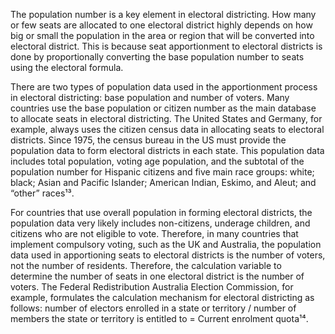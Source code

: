 The population number is a key element in electoral districting. How many or few seats are allocated to one electoral district highly depends on how big or small the population in the area or region that will be converted into electoral district. This is because seat apportionment to electoral districts is done by proportionally converting the base population number to seats using the electoral formula. 

There are two types of population data used in the apportionment process in electoral districting: base population and number of voters. Many countries use the base population or citizen number as the main database to allocate seats in electoral districting. The United States and Germany, for example, always uses the citizen census data in allocating seats to electoral districts. Since 1975, the census bureau in the US must provide the population data to form electoral districts in each state. This population data includes total population, voting age population, and the subtotal of the population number for Hispanic citizens and five main race groups: white; black; Asian and Pacific Islander; American Indian, Eskimo, and Aleut; and “other” races¹³.

For countries that use overall population in forming electoral districts, the population data very likely includes non-citizens, underage children, and citizens who are not eligible to vote. Therefore, in many countries that implement compulsory voting, such as the UK and Australia, the population data used in apportioning seats to electoral districts is the number of voters, not the number of residents. Therefore, the calculation variable to determine the number of seats in one electoral district is the number of voters. The Federal Redistribution Australia Election Commission, for example, formulates the calculation mechanism for electoral districting as follows: number of electors enrolled in a state or territory / number of members the state or territory is entitled to = Current enrolment quota¹⁴.
